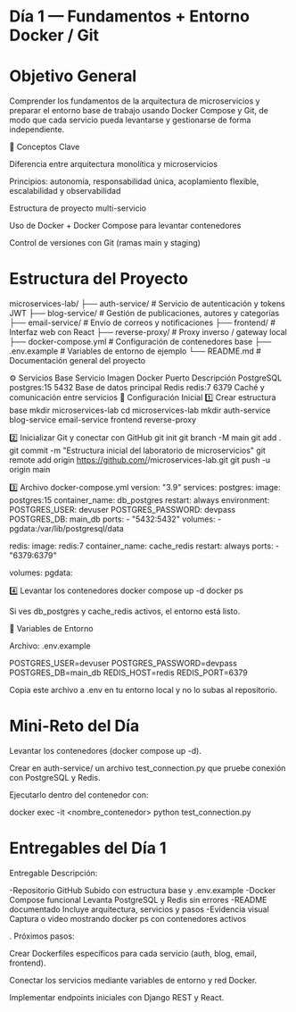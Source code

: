 # Día 1 — Fundamentos + Entorno Docker / Git

# Objetivo General

Comprender los fundamentos de la arquitectura de microservicios y preparar el entorno base de trabajo usando Docker Compose y Git, de modo que cada servicio pueda levantarse y gestionarse de forma independiente.

🧠 Conceptos Clave

Diferencia entre arquitectura monolítica y microservicios

Principios: autonomía, responsabilidad única, acoplamiento flexible, escalabilidad y observabilidad

Estructura de proyecto multi-servicio

Uso de Docker + Docker Compose para levantar contenedores

Control de versiones con Git (ramas main y staging)

# Estructura del Proyecto
microservices-lab/
├── auth-service/       # Servicio de autenticación y tokens JWT
├── blog-service/       # Gestión de publicaciones, autores y categorías
├── email-service/      # Envío de correos y notificaciones
├── frontend/           # Interfaz web con React
├── reverse-proxy/      # Proxy inverso / gateway local
├── docker-compose.yml  # Configuración de contenedores base
├── .env.example        # Variables de entorno de ejemplo
└── README.md           # Documentación general del proyecto

⚙️ Servicios Base
Servicio	Imagen Docker	Puerto	Descripción
PostgreSQL	postgres:15	5432	Base de datos principal
Redis	redis:7	6379	Caché y comunicación entre servicios
🔧 Configuración Inicial
1️⃣ Crear estructura base
mkdir microservices-lab
cd microservices-lab
mkdir auth-service blog-service email-service frontend reverse-proxy

2️⃣ Inicializar Git y conectar con GitHub
git init
git branch -M main
git add .
git commit -m "Estructura inicial del laboratorio de microservicios"
git remote add origin https://github.com/<tu-org>/microservices-lab.git
git push -u origin main

3️⃣ Archivo docker-compose.yml
version: "3.9"
services:
  postgres:
    image: postgres:15
    container_name: db_postgres
    restart: always
    environment:
      POSTGRES_USER: devuser
      POSTGRES_PASSWORD: devpass
      POSTGRES_DB: main_db
    ports:
      - "5432:5432"
    volumes:
      - pgdata:/var/lib/postgresql/data

  redis:
    image: redis:7
    container_name: cache_redis
    restart: always
    ports:
      - "6379:6379"

volumes:
  pgdata:

4️⃣ Levantar los contenedores
docker compose up -d
docker ps

Si ves db_postgres y cache_redis activos, el entorno está listo.

🔐 Variables de Entorno

Archivo: .env.example

POSTGRES_USER=devuser
POSTGRES_PASSWORD=devpass
POSTGRES_DB=main_db
REDIS_HOST=redis
REDIS_PORT=6379


Copia este archivo a .env en tu entorno local y no lo subas al repositorio.

# Mini-Reto del Día

Levantar los contenedores (docker compose up -d).

Crear en auth-service/ un archivo test_connection.py que pruebe conexión con PostgreSQL y Redis.

Ejecutarlo dentro del contenedor con:

docker exec -it <nombre_contenedor> python test_connection.py

# Entregables del Día 1

Entregable	Descripción:

-Repositorio GitHub	Subido con estructura base y .env.example
-Docker Compose funcional	Levanta PostgreSQL y Redis sin errores
-README documentado	Incluye arquitectura, servicios y pasos
-Evidencia visual	Captura o video mostrando docker ps con contenedores activos

. Próximos pasos:

Crear Dockerfiles específicos para cada servicio (auth, blog, email, frontend).

Conectar los servicios mediante variables de entorno y red Docker.

Implementar endpoints iniciales con Django REST y React.
